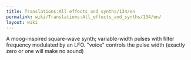 ```yaml
---
title: Translations:All effects and synths/134/en
permalink: wiki/Translations:All_effects_and_synths/134/en/
layout: wiki
---
```


A moog-inspired square-wave synth; variable-width pulses with filter
frequency modulated by an LFO. "voice" controls the pulse width (exactly
zero or one will make no sound)
